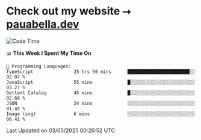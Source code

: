 # Check out my website ⭢ [pauabella.dev](https://pauabella.dev)

<!--START_SECTION:waka-->
![Code Time](http://img.shields.io/badge/Code%20Time-4%2C388%20hrs%2044%20mins-blue)

📊 **This Week I Spent My Time On** 

```text
💬 Programming Languages: 
TypeScript               25 hrs 50 mins      ███████████████████████░░   92.07 % 
JavaScript               55 mins             █░░░░░░░░░░░░░░░░░░░░░░░░   03.27 % 
Gettext Catalog          45 mins             █░░░░░░░░░░░░░░░░░░░░░░░░   02.68 % 
JSON                     24 mins             ░░░░░░░░░░░░░░░░░░░░░░░░░   01.45 % 
Image (svg)              6 mins              ░░░░░░░░░░░░░░░░░░░░░░░░░   00.41 % 
```


 Last Updated on 03/05/2025 00:26:52 UTC
<!--END_SECTION:waka-->
